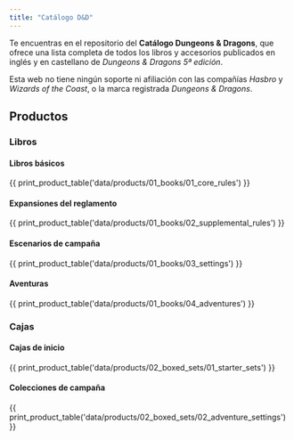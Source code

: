 ```yaml
---
title: "Catálogo D&D"
---
```

Te encuentras en el repositorio del **Catálogo Dungeons & Dragons**, que ofrece una lista completa de todos los libros y accesorios publicados en inglés y en castellano de *Dungeons & Dragons 5ª edición*.

Esta web no tiene ningún soporte ni afiliación con las compañías *Hasbro* y *Wizards of the Coast*, o la marca registrada *Dungeons & Dragons*.

## Productos
### Libros
#### Libros básicos
{{ print_product_table('data/products/01_books/01_core_rules') }}

#### Expansiones del reglamento
{{ print_product_table('data/products/01_books/02_supplemental_rules') }}

#### Escenarios de campaña
{{ print_product_table('data/products/01_books/03_settings') }}

#### Aventuras
{{ print_product_table('data/products/01_books/04_adventures') }}

### Cajas
#### Cajas de inicio
{{ print_product_table('data/products/02_boxed_sets/01_starter_sets') }}

#### Colecciones de campaña
{{ print_product_table('data/products/02_boxed_sets/02_adventure_settings') }}

